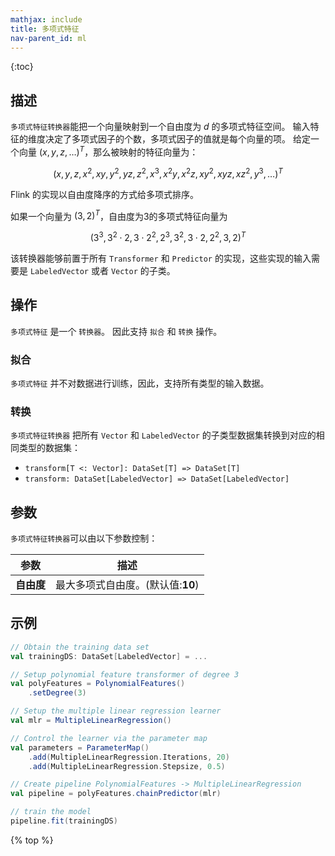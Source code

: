 ```yaml
---
mathjax: include
title: 多项式特征
nav-parent_id: ml
---
```

<!--
Licensed to the Apache Software Foundation (ASF) under one
or more contributor license agreements.  See the NOTICE file
distributed with this work for additional information
regarding copyright ownership.  The ASF licenses this file
to you under the Apache License, Version 2.0 (the
"License"); you may not use this file except in compliance
with the License.  You may obtain a copy of the License at

  http://www.apache.org/licenses/LICENSE-2.0

Unless required by applicable law or agreed to in writing,
software distributed under the License is distributed on an
"AS IS" BASIS, WITHOUT WARRANTIES OR CONDITIONS OF ANY
KIND, either express or implied.  See the License for the
specific language governing permissions and limitations
under the License.
-->

{:toc}

## 描述

`多项式特征转换器`能把一个向量映射到一个自由度为 $d$ 的多项式特征空间。 输入特征的维度决定了多项式因子的个数，多项式因子的值就是每个向量的项。 给定一个向量 $(x, y, z, \ldots)^T$，那么被映射的特征向量为：

$$ \left(x, y, z, x^2, xy, y^2, yz, z^2, x^3, x^2y, x^2z, xy^2, xyz, xz^2, y^3, \ldots\right)^T $$

Flink 的实现以自由度降序的方式给多项式排序。

如果一个向量为 $\left(3,2\right)^T$，自由度为3的多项式特征向量为

$$ \left(3^3, 3^2\cdot2, 3\cdot2^2, 2^3, 3^2, 3\cdot2, 2^2, 3, 2\right)^T $$

该转换器能够前置于所有 `Transformer` 和 `Predictor` 的实现，这些实现的输入需要是 `LabeledVector` 或者 `Vector` 的子类。

## 操作

`多项式特征` 是一个 `转换器`。 因此支持 `拟合` 和 `转换` 操作。

### 拟合

`多项式特征` 并不对数据进行训练，因此，支持所有类型的输入数据。

### 转换

`多项式特征转换器` 把所有 `Vector` 和 `LabeledVector` 的子类型数据集转换到对应的相同类型的数据集：

* `transform[T <: Vector]: DataSet[T] => DataSet[T]`
* `transform: DataSet[LabeledVector] => DataSet[LabeledVector]`

## 参数

`多项式特征转换器`可以由以下参数控制：

|参数|描述|
|:--:|:--:|
|**自由度**|最大多项式自由度。(默认值:**10**)|

## 示例

```scala
// Obtain the training data set
val trainingDS: DataSet[LabeledVector] = ...

// Setup polynomial feature transformer of degree 3
val polyFeatures = PolynomialFeatures()
    .setDegree(3)

// Setup the multiple linear regression learner
val mlr = MultipleLinearRegression()

// Control the learner via the parameter map
val parameters = ParameterMap()
    .add(MultipleLinearRegression.Iterations, 20)
    .add(MultipleLinearRegression.Stepsize, 0.5)

// Create pipeline PolynomialFeatures -> MultipleLinearRegression
val pipeline = polyFeatures.chainPredictor(mlr)

// train the model
pipeline.fit(trainingDS)
```

{% top %}